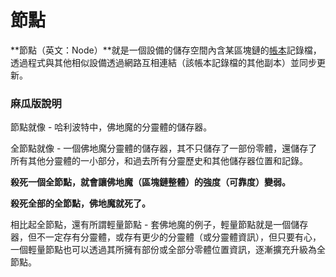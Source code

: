 # 節點

**節點（英文：Node）**就是一個設備的儲存空間內含某區塊鏈的[帳本](../../../fen-san-shi-ben.md)記錄檔，透過程式與其他相似設備透過網路互相連結（該帳本記錄檔的其他副本）並同步更新。

### 麻瓜版說明

節點就像 - 哈利波特中，佛地魔的分靈體的儲存器。 

全節點就像 - 一個佛地魔分靈體的儲存器，其不只儲存了一部份零體，還儲存了所有其他分靈體的一小部分，和過去所有分靈歷史和其他儲存器位置和記錄。 

**殺死一個全節點，就會讓佛地魔（區塊鏈整體）的強度（可靠度）變弱。**

**殺死全部的全節點，佛地魔就死了。** 

相比起全節點，還有所謂輕量節點 - 套佛地魔的例子，輕量節點就是一個儲存器，但不一定存有分靈體，或存有更少的分靈體（或分靈體資訊），但只要有心，一個輕量節點也可以透過其所擁有部份或全部分零體位置資訊，逐漸擴充升級為全節點。

